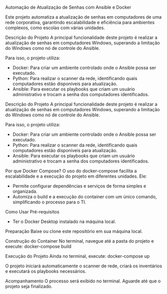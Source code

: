 Automação de Atualização de Senhas com Ansible e Docker

Este projeto automatiza a atualização de senhas em computadores de uma rede corporativa, garantindo escalabilidade e eficiência para ambientes complexos, como escolas com várias unidades.

Descrição do Projeto
A principal funcionalidade deste projeto é realizar a atualização de senhas em computadores Windows, superando a limitação do Windows como nó de controle do Ansible.

Para isso, o projeto utiliza:

- Docker: Para criar um ambiente controlado onde o Ansible possa ser executado.
- Python: Para realizar o scanner da rede, identificando quais computadores estão disponíveis para atualização.
- Ansible: Para executar os playbooks que criam um usuário administrativo e trocam a senha dos computadores identificados.


Descrição do Projeto
A principal funcionalidade deste projeto é realizar a atualização de senhas em computadores Windows, superando a limitação do Windows como nó de controle do Ansible.

Para isso, o projeto utiliza:

- Docker: Para criar um ambiente controlado onde o Ansible possa ser executado.
- Python: Para realizar o scanner da rede, identificando quais computadores estão disponíveis para atualização.
- Ansible: Para executar os playbooks que criam um usuário administrativo e trocam a senha dos computadores identificados.


Por que Docker Compose?
O uso do docker-compose facilita a escalabilidade e a execução do projeto em diferentes unidades. Ele:

- Permite configurar dependências e serviços de forma simples e organizada.
- Automiza o build e a execução do container com um único comando, simplificando o processo para o TI.


Como Usar
Pré-requisitos
- Ter o Docker Desktop instalado na máquina local.

Preparação
Baixe ou clone este repositório em sua máquina local.

Construção do Container
No terminal, navegue até a pasta do projeto e execute:
docker-compose build

Execução do Projeto
Ainda no terminal, execute:
docker-compose up

O projeto iniciará automaticamente o scanner de rede, criará os inventários e executará os playbooks necessários.

Acompanhamento
O processo será exibido no terminal. Aguarde até que o projeto seja finalizado.
